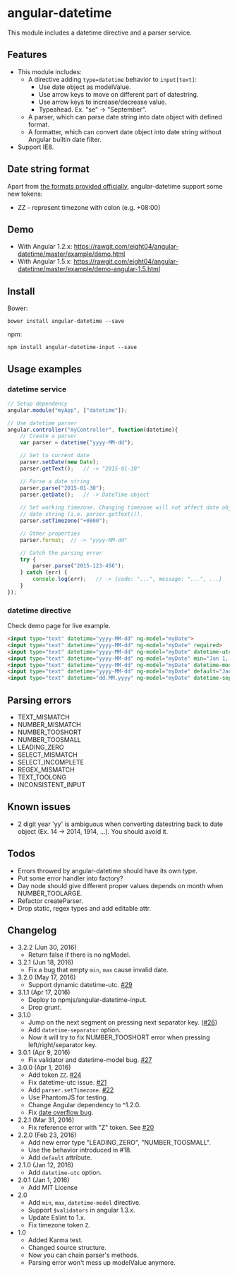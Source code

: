 angular-datetime
================
This module includes a datetime directive and a parser service.

Features
--------
* This module includes:
	- A directive adding `type=datetime` behavior to `input[text]`:
		- Use date object as modelValue.
		- Use arrow keys to move on different part of datestring.
		- Use arrow keys to increase/decrease value.
		- Typeahead. Ex. "se" -> "September".
	- A parser, which can parse date string into date object with defined format.
	- A formatter, which can convert date object into date string without Angular builtin date filter.
* Support IE8.

Date string format
------------------
Apart from [the formats provided officially](https://docs.angularjs.org/api/ng/filter/date), angular-datetime support some new tokens:

* ZZ - represent timezone with colon (e.g. +08:00)

Demo
----
* With Angular 1.2.x: <https://rawgit.com/eight04/angular-datetime/master/example/demo.html>
* With Angular 1.5.x: <https://rawgit.com/eight04/angular-datetime/master/example/demo-angular-1.5.html>

Install
-------
Bower:

	bower install angular-datetime --save
	
npm:

	npm install angular-datetime-input --save

Usage examples
--------------
### datetime service
```Javascript
// Setup dependency
angular.module("myApp", ["datetime"]);

// Use datetime parser
angular.controller("myController", function(datetime){
	// Create a parser
	var parser = datetime("yyyy-MM-dd");

	// Set to current date
	parser.setDate(new Date);
	parser.getText();	// -> "2015-01-30"

	// Parse a date string
	parser.parse("2015-01-30");
	parser.getDate();	// -> DateTime object
	
	// Set working timezone. Changing timezone will not affect date object but
	// date string (i.e. parser.getText()).
	parser.setTimezone("+0800");

	// Other properties
	parser.format;	// -> "yyyy-MM-dd"

	// Catch the parsing error
	try {
		parser.parse("2015-123-456");
	} catch (err) {
		console.log(err);	// -> {code: "...", message: "...", ...}
	}
});
```
### datetime directive
Check demo page for live example.
```HTML
<input type="text" datetime="yyyy-MM-dd" ng-model="myDate">
<input type="text" datetime="yyyy-MM-dd" ng-model="myDate" required>
<input type="text" datetime="yyyy-MM-dd" ng-model="myDate" datetime-utc>
<input type="text" datetime="yyyy-MM-dd" ng-model="myDate" min="Jan 1, 1990" max="Dec 31, 2050">
<input type="text" datetime="yyyy-MM-dd" ng-model="myDate" datetime-model="yyyy-MM-ddTHH:mm:ss">
<input type="text" datetime="yyyy-MM-dd" ng-model="myDate" default="Jan 1, 2000">
<input type="text" datetime="dd.MM.yyyy" ng-model="myDate" datetime-separator=",">
```

Parsing errors
--------------
* TEXT_MISMATCH
* NUMBER_MISMATCH
* NUMBER_TOOSHORT
* NUMBER_TOOSMALL
* LEADING_ZERO
* SELECT_MISMATCH
* SELECT_INCOMPLETE
* REGEX_MISMATCH
* TEXT_TOOLONG
* INCONSISTENT_INPUT

Known issues
------------
* 2 digit year 'yy' is ambiguous when converting datestring back to date object (Ex. 14 -> 2014, 1914, ...). You should avoid it.

Todos
-----
* Errors throwed by angular-datetime should have its own type.
* Put some error handler into factory?
* Day node should give different proper values depends on month when NUMBER_TOOLARGE.
* Refactor createParser.
* Drop static, regex types and add editable attr.

Changelog
---------
* 3.2.2 (Jun 30, 2016)
	- Return false if there is no ngModel.
* 3.2.1 (Jun 18, 2016)
	- Fix a bug that empty `min`, `max` cause invalid date.
* 3.2.0 (May 17, 2016)
	- Support dynamic datetime-utc. [#29](https://github.com/eight04/angular-datetime/issues/29)
* 3.1.1 (Apr 17, 2016)
	- Deploy to npmjs/angular-datetime-input.
	- Drop grunt.
* 3.1.0
    - Jump on the next segment on pressing next separator key. ([#26](https://github.com/eight04/angular-datetime/pull/26))
    - Add `datetime-separator` option.
	- Now it will try to fix NUMBER_TOOSHORT error when pressing left/right/separator key.
* 3.0.1 (Apr 9, 2016)
	- Fix validator and datetime-model bug. [#27](https://github.com/eight04/angular-datetime/issues/27)
* 3.0.0 (Apr 1, 2016)
	- Add token `ZZ`. [#24](https://github.com/eight04/angular-datetime/pull/24)
	- Fix datetime-utc issue. [#21](https://github.com/eight04/angular-datetime/issues/21)
	- Add `parser.setTimezone`. [#22](https://github.com/eight04/angular-datetime/issues/22)
	- Use PhantomJS for testing.
	- Change Angular dependency to ^1.2.0.
	- Fix [date overflow bug](http://stackoverflow.com/questions/14680396/the-date-getmonth-method-has-bug).
* 2.2.1 (Mar 31, 2016)
	- Fix reference error with "Z" token. See [#20](https://github.com/eight04/angular-datetime/pull/20)
* 2.2.0 (Feb 23, 2016)
	- Add new error type "LEADING_ZERO", "NUMBER_TOOSMALL".
	- Use the behavior introduced in #18.
	- Add `default` attribute.
* 2.1.0 (Jan 12, 2016)
	- Add `datetime-utc` option.
* 2.0.1 (Jan 1, 2016)
	- Add MIT License
* 2.0
	- Add `min`, `max`, `datetime-model` directive.
	- Support `$validators` in angular 1.3.x.
	- Update Eslint to 1.x.
	- Fix timezone token `Z`.
* 1.0
	- Added Karma test.
	- Changed source structure.
	- Now you can chain parser's methods.
	- Parsing error won't mess up modelValue anymore.

